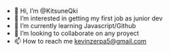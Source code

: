 - 👋 Hi, I’m @KitsuneQki
- 👀 I’m interested in getting my first job as junior dev
- 🌱 I’m currently learning Javascript/Github
- 💞️ I’m looking to collaborate on any proyect
- 📫 How to reach me kevinzerpa5@gmail.com
